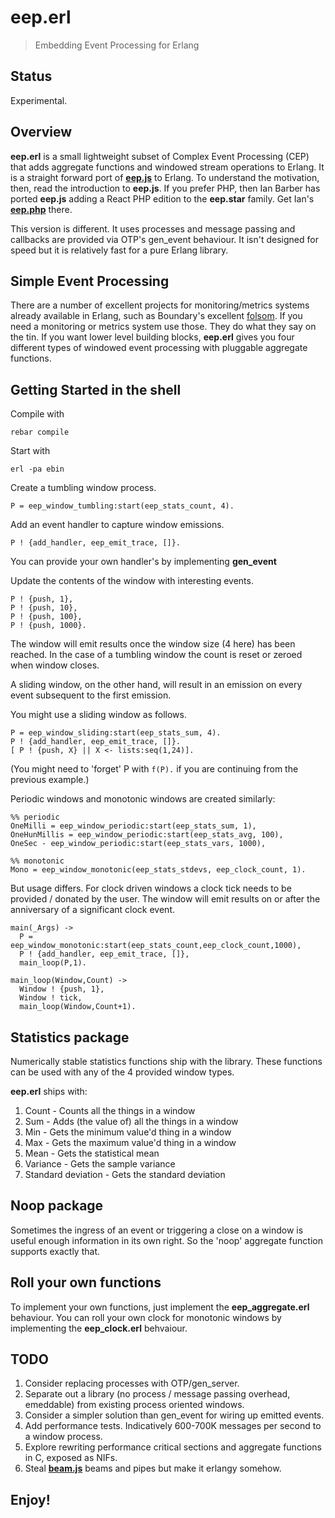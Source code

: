 # **eep.erl**

> Embedding Event Processing for Erlang

## Status

Experimental.

## Overview

**eep.erl** is a small lightweight subset of Complex Event Processing (CEP) that adds aggregate functions and windowed stream operations to Erlang. It is a straight forward port of [**eep.js**](http://github.com/darach/eep-js/) to Erlang. To understand the motivation, then, read the introduction to **eep.js**. If you prefer PHP, then Ian Barber has ported **eep.js** adding a React PHP edition to the **eep.star** family. Get Ian's [**eep.php**](http://github.com/ianbarber/eep-php) there.

This version is different. It uses processes and message passing and callbacks are provided via OTP's gen_event behaviour. It isn't designed for speed but it is relatively fast for a pure Erlang library.

## Simple Event Processing

There are a number of excellent projects for monitoring/metrics systems already available in Erlang, such as Boundary's excellent [folsom](http://github.com/boundary/folsom). If you need a monitoring or metrics system use those. They do what they say on the tin. If you want lower level building blocks, **eep.erl** gives you four different types of windowed event processing with pluggable aggregate functions.

## Getting Started in the shell

Compile with

```
rebar compile
```

Start with
```
erl -pa ebin
```

Create a tumbling window process.

```
P = eep_window_tumbling:start(eep_stats_count, 4).
```

Add an event handler to capture window emissions.

```
P ! {add_handler, eep_emit_trace, []}.
```

You can provide your own handler's by implementing **gen_event**

Update the contents of the window with interesting events.

```
P ! {push, 1},
P ! {push, 10},
P ! {push, 100},
P ! {push, 1000}.
```

The window will emit results once the window size (4 here) has been reached.
In the case of a tumbling window the count is reset or zeroed when window closes.

A sliding window, on the other hand, will result in an emission on every event subsequent
to the first emission.

You might use a sliding window as follows.

```
P = eep_window_sliding:start(eep_stats_sum, 4).
P ! {add_handler, eep_emit_trace, []}.
[ P ! {push, X} || X <- lists:seq(1,24)].
```
(You might need to 'forget' P with ```f(P).``` if you are continuing from the previous example.)

Periodic windows and monotonic windows are created similarly:

```
%% periodic
OneMilli = eep_window_periodic:start(eep_stats_sum, 1),
OneHunMillis = eep_window_periodic:start(eep_stats_avg, 100),
OneSec - eep_window_periodic:start(eep_stats_vars, 1000),

%% monotonic
Mono = eep_window_monotonic(eep_stats_stdevs, eep_clock_count, 1).
```

But usage differs. For clock driven windows a clock tick needs to be
provided / donated by the user. The window will emit results on or after
the anniversary of a significant clock event.

```
main(_Args) ->
  P = eep_window_monotonic:start(eep_stats_count,eep_clock_count,1000),
  P ! {add_handler, eep_emit_trace, []},
  main_loop(P,1).

main_loop(Window,Count) ->
  Window ! {push, 1},
  Window ! tick,
  main_loop(Window,Count+1).
```

## Statistics package

Numerically stable statistics functions ship with the library. These functions
can be used with any of the 4 provided window types.

**eep.erl** ships with:

1. Count - Counts all the things in a window
2. Sum - Adds (the value of) all the things in a window
3. Min - Gets the minimum value'd thing in a window
4. Max - Gets the maximum value'd thing in a window
5. Mean - Gets the statistical mean
6. Variance - Gets the sample variance
7. Standard deviation - Gets the standard deviation


## Noop package

Sometimes the ingress of an event or triggering a close on a window is useful enough information in its own right. So the 'noop' aggregate function supports exactly that.

## Roll your own functions

To implement your own functions, just implement the **eep_aggregate.erl** behaviour.
You can roll your own clock for monotonic windows by implementing the **eep_clock.erl** behvaiour.

## TODO

1. Consider replacing processes with OTP/gen_server.
2. Separate out a library (no process / message passing overhead, emeddable) from existing process oriented windows.
3. Consider a simpler solution than gen_event for wiring up emitted events.
4. Add performance tests. Indicatively 600-700K messages per second to a window process.
5. Explore rewriting performance critical sections and aggregate functions in C, exposed as NIFs.
6. Steal [**beam.js**](http://github.com/darach/beam-js/) beams and pipes but make it erlangy somehow.

## Enjoy!

